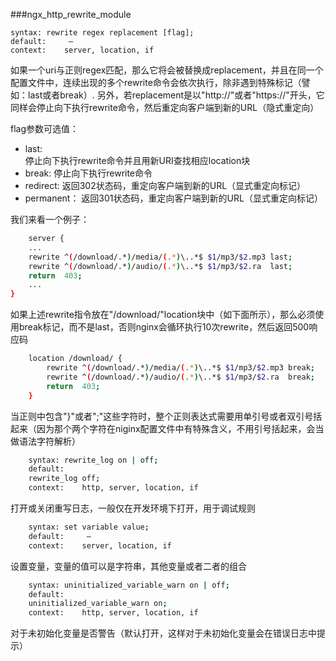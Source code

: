 ###ngx_http_rewrite_module

	syntax:	rewrite regex replacement [flag];
	default:	 —
	context:	server, location, if

如果一个uri与正则regex匹配，那么它将会被替换成replacement，并且在同一个配置文件中，连续出现的多个rewrite命令会依次执行，除非遇到特殊标记（譬如：last或者break）. 另外，若replacement是以"http://"或者"https://"开头，它同样会停止向下执行rewrite命令，然后重定向客户端到新的URL（隐式重定向）  

flag参数可选值：

 * last:  
 		停止向下执行rewrite命令并且用新URI查找相应location块
 * break:
 		停止向下执行rewrite命令
 * redirect:
 		返回302状态码，重定向客户端到新的URL（显式重定向标记）
 * permanent：
 		返回301状态码，重定向客户端到新的URL（显式重定向标记）

我们来看一个例子：

```sh
	server {
    ...
    rewrite ^(/download/.*)/media/(.*)\..*$ $1/mp3/$2.mp3 last;
    rewrite ^(/download/.*)/audio/(.*)\..*$ $1/mp3/$2.ra  last;
    return  403;
    ...
}
```

如果上述rewrite指令放在"/download/"location块中（如下面所示），那么必须使用break标记，而不是last，否则nginx会循环执行10次rewrite，然后返回500响应码

```sh
	location /download/ {
	    rewrite ^(/download/.*)/media/(.*)\..*$ $1/mp3/$2.mp3 break;
	    rewrite ^(/download/.*)/audio/(.*)\..*$ $1/mp3/$2.ra  break;
	    return  403;
	}
```

当正则中包含"}"或者";"这些字符时，整个正则表达式需要用单引号或者双引号括起来（因为那个两个字符在niginx配置文件中有特殊含义，不用引号括起来，会当做语法字符解析）

```sh
	syntax:	rewrite_log on | off;
	default:	
	rewrite_log off;
	context:	http, server, location, if
```
打开或关闭重写日志，一般仅在开发环境下打开，用于调试规则

```sh
	syntax:	set variable value;
	default:	 —
	context:	server, location, if
```
设置变量，变量的值可以是字符串，其他变量或者二者的组合

```sh
	syntax:	uninitialized_variable_warn on | off;
	default:	
	uninitialized_variable_warn on;
	context:	http, server, location, if
```
对于未初始化变量是否警告（默认打开，这样对于未初始化变量会在错误日志中提示）
